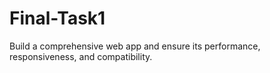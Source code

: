 # Final-Task1
Build a comprehensive web app and ensure its performance, responsiveness, and compatibility.
